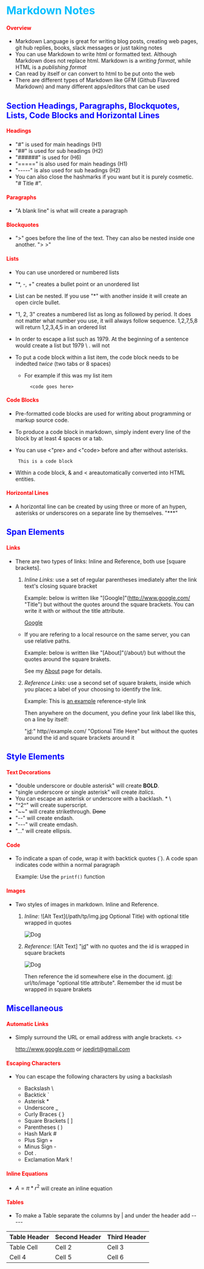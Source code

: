 <h1 style="color: #00bfff;">Markdown Notes</h1>

<h4 style="color: red;">Overview</h4>

*  Markdown Language is great for writing blog posts, creating web pages, git hub replies, books, slack messages or just taking notes
*  You can use Markdown to write html or formatted text. Although Markdown does not replace html. Markdown is a _writing format_, while     HTML is a _publishing format_
*  Can read by itself or can convert to html to be put onto the web
*  There are different types of Markdown like GFM (Github Flavored Markdown) and many different apps/editors that can be used 

<h2 style="color: blue;"> Section Headings, Paragraphs, Blockquotes, Lists, Code Blocks and Horizontal Lines </h2>

<h4 style="color: red;">Headings</h4>

*   "#" is used for main headings (H1)
*   "##" is used for sub headings (H2)
*   "######" is used for (H6)
*   "=====" is also used for main headings (H1)
*   "-----" is also used for sub headings (H2)
*   You can also close the hashmarks if you want but it is purely cosmetic. "# Title #".

<h4 style="color: red;">Paragraphs</h4>

*   "A blank line" is what will create a paragraph

<h4 style="color: red;">Blockquotes</h4>

*   ">" goes before the line of the text.  They can also be nested inside one another. "> >"

<h4 style="color: red;">Lists</h4>

*   You can use unordered or numbered lists
*   "*, -, +" creates a bullet point or an unordered list
*   List can be nested. If you use "*" with another inside it 
    will create an open circle bullet.
*   "1, 2, 3" creates a numbered list as long as followed by period.  It does not matter what number you use, it will always follow          sequence. 1,2,7,5,8 will return 1,2,3,4,5 in an ordered list
*   In order to escape a list such as 1979. At the beginning 
    of a sentence would create a list but 1979 \ . will not

*   To put a code block within a list item, the code block
    needs to be indedted _twice_ (two tabs or 8 spaces)

    * For example if this was my list item

            <code goes here>

<h4 style="color: red;">Code Blocks</h4>

*   Pre-formatted code blocks are used for writing about programming or markup source code. 
*   To produce a code block in markdown, simply indent every line of the block by at least 4 spaces or a tab.
*   You can use <"pre> and <"code> before and after without asterisks. 

    <pre><code> This is a code block </pre></code>

*   Within a code block, & and < areautomatically converted into HTML entities.

<h4 style="color: red;">Horizontal Lines</h4>

*   A horizontal line can be created by using three or more of 
    an hypen, asterisks or underscores on a separate line by themselves. "***"

<h2 style="color: blue;">Span Elements</h2>

<h4 style="color: red;">Links</h4>

*   There are two types of links: Inline and Reference, both 
    use [square brackets].
    1.  _Inline Links:_ use a set of regular parentheses 
                        imediately after the link text's closing square bracket

        Example: below is written like "[Google]"(http://www.google.com/ "Title") but without the quotes around the square brackets. You can write it with or without the title attribute. 
    
        [Google](http://www.google.com)

    *   If you are refering to a local resource on the same 
        server, you can use relative paths.

        Example: below is written like "[About]"(/about/) but without the quotes around the square brakets.

        See my [About](/about/) page for details.

    2.  _Reference Links_: use a second set of square brakets, inside which you placec a label of your choosing to identify the link. 

        Example: This is [an example][id] reference-style link

        Then anywhere on the document, you define your link label like this, on a line by itself:

        "[id]:" http//example.com/ "Optional Title Here" but without the quotes around the id and square brackets around it

        [id]: http://example.com/ "Optional Title Here"

<h2 style="color: blue;"> Style Elements </h2>

<h4 style="color: red;">Text Decorations</h4>

*   "double underscore or double asterisk" will create **BOLD**.
*   "single underscore or single asterisk" will create _italics_.
*   You can escape an asterisk or underscore with a backlash. \*   \\ 
*   "^2^" will create superscript. 
*   "~~" will create strikethrough.  ~~Done~~
*   "--" will create endash.
*   "---" will create emdash.
*   "..." will create ellipsis.

<h4 style="color: red;">Code</h4>

*   To indicate a span of code, wrap it with backtick quotes (`).  A code span indicates code within a normal paragraph

    Example:  Use the `printf()` function

<h4 style="color: red;">Images</h4>

*   Two styles of images in markdown. Inline and Reference.

    1.  _Inline_:   ![Alt Text](/path/tp/img.jpg Optional Title) with optional title wrapped in quotes

        ![Dog](/path/to/img.jpg "Dog")

    2.  _Reference_: ![Alt Text] "[id]" with no quotes and the id is wrapped in square brackets

        ![Dog][id]

        Then reference the id somewhere else in the document.
        [id]: url/to/image "optional title attribute". Remember the id must be wrapped in square brakets

<h2 style="color: blue;"> Miscellaneous </h2>

<h4 style="color: red;">Automatic Links</h4>

*   Simply surround the URL or email address with angle brackets. <>

    <http://www.google.com> or <joedirt@gmail.com>

<h4 style="color: red;">Escaping Characters</h4>

*   You can escape the following characters by using a backslash

    *   Backslash           \\
    *   Backtick            \`
    *   Asterisk            \*
    *   Underscore          \_
    *   Curly Braces        \{ }
    *   Square Brackets     \[ ]
    *   Parentheses         \( )
    *   Hash Mark           \#
    *   Plus Sign           \+
    *   Minus Sign          \-
    *   Dot                 \.
    *   Exclamation Mark    \!

<h4 style="color: red;">Inline Equations</h4>

*   $A = \pi*r^{2}$ will create an inline equation

<h4 style="color: red;">Tables</h4>

*   To make a Table separate the columns by | and under the header add -----

Table Header | Second Header | Third Header
-------------|---------------|-------------
Table Cell   | Cell 2 | Cell 3
Cell 4       | Cell 5 | Cell 6 





      

    




